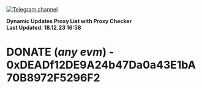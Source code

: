 [![Telegram channel](https://img.shields.io/endpoint?url=https://runkit.io/damiankrawczyk/telegram-badge/branches/master?url=https://t.me/n4z4v0d)](https://t.me/n4z4v0d) 

**Dynamic Updates Proxy List with Proxy Checker**  
**Last Updated: 18.12.23 16:58**

# DONATE (_any evm_) - 0xDEADf12DE9A24b47Da0a43E1bA70B8972F5296F2
